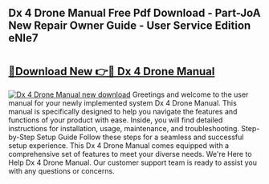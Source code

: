 ## Dx 4 Drone Manual Free Pdf Download - Part-JoA New Repair Owner Guide - User Service Edition eNIe7

# <h2><a href="http://bc34500.oget.top/?id=Dx+4+Drone+Manual">🔗Download New 👉🔴 Dx 4 Drone Manual</a></h2>

[![Dx 4 Drone Manual new download](https://i.imgur.com/5g1atiW.png)](http://bc34500.oget.top/?id=Dx+4+Drone+Manual)
Greetings and welcome to the user manual for your newly implemented system Dx 4 Drone Manual. This manual is specifically designed to help you navigate the features and functions of your product with ease. Inside, you will find detailed instructions for installation, usage, maintenance, and troubleshooting. Step-by-Step Setup Guide Follow these steps for a seamless and successful setup experience. This Dx 4 Drone Manual comes equipped with a comprehensive set of features to meet your diverse needs. We're Here to Help Dx 4 Drone Manual. Our customer support team is ready to assist you with any questions or concerns.
